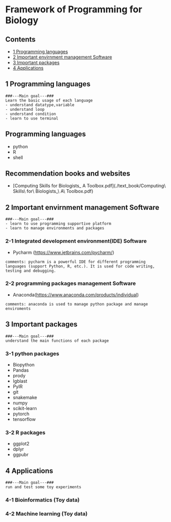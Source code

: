 # Framework of Programming for Biology

## Contents
* [1 Programming languages](#1-Programming-languages)   
* [2 Important envirnment management Software](#2-Important-envirnment-management-Software)   
* [3 Important packages](#3-Important-packages)   
* [4 Applications](#4-Applications)   

## 1 Programming languages
```
###---Main goal---###
Learn the basic usage of each language
- understand datatype,variable
- understand loop
- understand condition
- learn to use terminal
```
## Programming languages

- python
- R
- shell

## Recommendation books and websites
- [Computing Skills for Biologists_ A Toolbox.pdf](./text_book/Computing\ Skills\ for\ Biologists_\ A\ Toolbox.pdf)

## 2 Important envirnment management Software

```
###---Main goal---###
- learn to use programming supportive platform
- learn to manage environments and packages
```
### 2-1 Integrated development environment(IDE) Software

- Pycharm (https://www.jetbrains.com/pycharm/)

```
comments: pycharm is a powerful IDE for different programming languages (support Python, R, etc.). It is used for code writing, testing and debugging.
```

### 2-2 programming packages management Software

- Anaconda(https://www.anaconda.com/products/individual)

```
comments: anaconda is used to manage python package and manage enviroments
```

## 3 Important packages

```
###---Main goal---###
understand the main functions of each package
```
### 3-1 python packages

- Biopython
- Pandas
- prody
- Igblast
- PyIR
- git
- snakemake
- numpy
- scikit-learn
- pytorch
- tensorflow


### 3-2 R packages

- ggplot2
- dplyr
- ggpubr


## 4 Applications

```
###---Main goal---###
run and test some toy experiments
```
### 4-1 Bioinformatics (Toy data)
### 4-2 Machine learning (Toy data)
